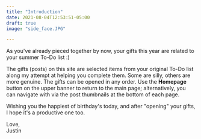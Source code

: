 ```yaml
---
title: "Introduction"
date: 2021-08-04T12:53:51-05:00
draft: true
image: "side_face.JPG"

---
```


As you've already pieced together by now, your gifts this year are related to your summer To-Do list :)

The gifts (posts) on this site are selected items from your original To-Do list along my attempt at helping you complete them. Some are silly, others are more genuine. The gifts can be opened in any order. Use the **Homepage** button on the upper banner to return to the main page; alternatively, you can navigate with via the post thumbnails at the bottom of each page.

Wishing you the happiest of birthday's today, and after "opening" your gifts, I hope it's a productive one too.

Love,  
Justin
